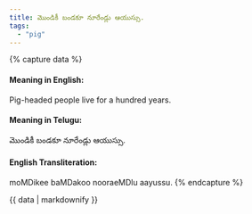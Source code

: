 ```yaml
---
title: మొండికీ బండకూ నూరేండ్లు ఆయుస్సు.
tags:
  - "pig"
---
```


{% capture data %}
#### Meaning in English:
Pig-headed people live for a hundred years.

#### Meaning in Telugu:
మొండికీ బండకూ నూరేండ్లు ఆయుస్సు.

#### English Transliteration:
moMDikee baMDakoo nooraeMDlu aayussu.
{% endcapture %}

{{ data | markdownify }}

